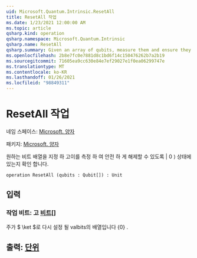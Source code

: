 ```yaml
---
uid: Microsoft.Quantum.Intrinsic.ResetAll
title: ResetAll 작업
ms.date: 1/23/2021 12:00:00 AM
ms.topic: article
qsharp.kind: operation
qsharp.namespace: Microsoft.Quantum.Intrinsic
qsharp.name: ResetAll
qsharp.summary: Given an array of qubits, measure them and ensure they are in the |0⟩ state such that they can be safely released.
ms.openlocfilehash: 2b8e7fc0e7881d8c1bd6f14c150476262b7a2b19
ms.sourcegitcommit: 71605ea9cc630e84e7ef29027e1f0ea06299747e
ms.translationtype: MT
ms.contentlocale: ko-KR
ms.lasthandoff: 01/26/2021
ms.locfileid: "98849311"
---
```

# <a name="resetall-operation"></a>ResetAll 작업

네임 스페이스: [Microsoft. 양자](xref:Microsoft.Quantum.Intrinsic)

패키지: [Microsoft. 양자](https://nuget.org/packages/Microsoft.Quantum.QSharp.Core)


원하는 비트 배열을 지정 하 고이를 측정 하 여 안전 하 게 해제할 수 있도록 | 0 ⟩ 상태에 있는지 확인 합니다.

```qsharp
operation ResetAll (qubits : Qubit[]) : Unit
```


## <a name="input"></a>입력

### <a name="qubits--qubit"></a>작업 비트: 고 [비트](xref:microsoft.quantum.lang-ref.qubit)[]

주가 $ \ket $로 다시 설정 될 valbits의 배열입니다 {0} .



## <a name="output--unit"></a>출력: [단위](xref:microsoft.quantum.lang-ref.unit)

